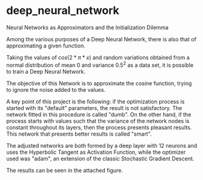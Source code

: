# deep_neural_network

Neural Networks as Approximators and the Initialization Dilemma

Among the various purposes of a Deep Neural Network, there is also that of approximating a given function.

Taking the values of $cos(2* \pi * x )$ and random variations obtained from a normal distribution of mean $0$ and variance $0.5^{2}$ as a data set, it is possible to train a Deep Neural Network.

The objective of this Network is to approximate the cosine function, trying to ignore the noise added to the values.

A key point of this project is the following: if the optimization process is started with its "default" parameters, the result is not satisfactory. The network fitted in this procedure is called "dumb". On the other hand, if the process starts with values such that the variance of the network nodes is constant throughout its layers, then the process presents pleasant results. This network that presents better results is called "smart".

The adjusted networks are both formed by a deep layer with $12$ neurons and uses the Hyperbolic Tangent as Activation Function, while the optimizer used was "adam", an extension of the classic Stochastic Gradient Descent.

The results can be seen in the attached figure.
